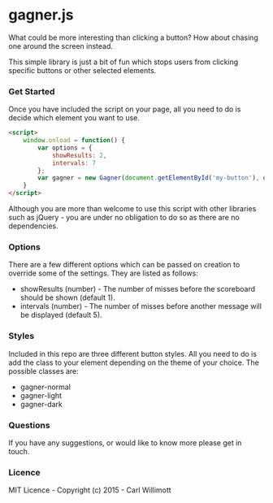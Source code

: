 # gagner.js
What could be more interesting than clicking a button? How about chasing one around the screen instead.

This simple library is just a bit of fun which stops users from clicking specific buttons or other selected elements.

### Get Started
Once you have included the script on your page, all you need to do is decide which element you want to use.

```html
<script>
    window.onload = function() {
        var options = {
            showResults: 2,
            intervals: 7
        };
        var gagner = new Gagner(document.getElementById('my-button'), options);
    }
</script>
```

Although you are more than welcome to use this script with other libraries such as jQuery - you are under no obligation to do so as there are no dependencies.

### Options
There are a few different options which can be passed on creation to override some of the settings. They are listed as follows:

* showResults (number) - The number of misses before the scoreboard should be shown (default 1).
* intervals (number) - The number of misses before another message will be displayed (default 5).

### Styles
Included in this repo are three different button styles. All you need to do is add the class to your element depending on the theme of your choice. The possible classes are:

* gagner-normal
* gagner-light
* gagner-dark

### Questions
If you have any suggestions, or would like to know more please get in touch.

### Licence

MIT Licence - Copyright (c) 2015 - Carl Willimott